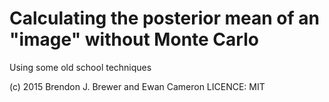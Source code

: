 Calculating the posterior mean of an "image" without Monte Carlo
================================================================

Using some old school techniques

(c) 2015 Brendon J. Brewer and Ewan Cameron
LICENCE: MIT
